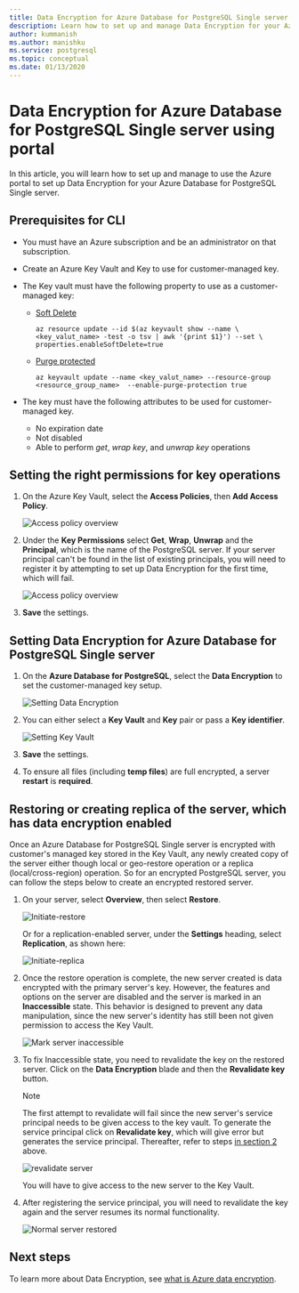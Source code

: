 ```yaml
---
title: Data Encryption for Azure Database for PostgreSQL Single server using portal
description: Learn how to set up and manage Data Encryption for your Azure Database for PostgreSQL Single server using Azure portal.
author: kummanish
ms.author: manishku
ms.service: postgresql
ms.topic: conceptual
ms.date: 01/13/2020
---
```


# Data Encryption for Azure Database for PostgreSQL Single server using portal

In this article, you will learn how to set up and manage to use the Azure portal to set up Data Encryption for your Azure Database for PostgreSQL Single server.

## Prerequisites for CLI

* You must have an Azure subscription and be an administrator on that subscription.
* Create an Azure Key Vault and Key to use for customer-managed key.
* The Key vault must have the following property to use as a customer-managed key:
  * [Soft Delete](../key-vault/key-vault-ovw-soft-delete.md)

    ```azurecli-interactive
    az resource update --id $(az keyvault show --name \ <key_valut_name> -test -o tsv | awk '{print $1}') --set \ properties.enableSoftDelete=true
    ```

  * [Purge protected](../key-vault/key-vault-ovw-soft-delete.md#purge-protection)

    ```azurecli-interactive
    az keyvault update --name <key_valut_name> --resource-group <resource_group_name>  --enable-purge-protection true
    ```

* The key must have the following attributes to be used for customer-managed key.
  * No expiration date
  * Not disabled
  * Able to perform _get_, _wrap key_, and _unwrap key_ operations

## Setting the right permissions for key operations

1. On the Azure Key Vault, select the **Access Policies**, then **Add Access Policy**.

   ![Access policy overview](media/concepts-data-access-and-security-data-encryption/show-access-policy-overview.png)

2. Under the **Key Permissions** select **Get**, **Wrap**, **Unwrap** and the **Principal**, which is the name of the PostgreSQL server. If your server principal can't be found in the list of existing principals, you will need to register it by attempting to set up Data Encryption for the first time, which will fail.  

   ![Access policy overview](media/concepts-data-access-and-security-data-encryption/access-policy-wrap-unwrap.png)

3. **Save** the settings.

## Setting Data Encryption for Azure Database for PostgreSQL Single server

1. On the **Azure Database for PostgreSQL**, select the **Data Encryption** to set the customer-managed key setup.

   ![Setting Data Encryption](media/concepts-data-access-and-security-data-encryption/data-encryption-overview.png)

2. You can either select a **Key Vault** and **Key** pair or pass a **Key identifier**.

   ![Setting Key Vault](media/concepts-data-access-and-security-data-encryption/setting-data-encryption.png)

3. **Save** the settings.

4. To ensure all files (including **temp files**) are full encrypted, a server **restart** is **required**.

## Restoring or creating replica of the server, which has data encryption enabled

Once an Azure Database for PostgreSQL Single server is encrypted with customer's managed key stored in the Key Vault, any newly created copy of the server either though local or geo-restore operation or a replica (local/cross-region) operation. So for an encrypted PostgreSQL server, you can follow the steps below to create an encrypted restored server.

1. On your server, select **Overview**, then select **Restore**.

   ![Initiate-restore](media/concepts-data-access-and-security-data-encryption/show-restore.png)

   Or for a replication-enabled server, under the **Settings** heading, select **Replication**, as shown here:

   ![Initiate-replica](media/concepts-data-access-and-security-data-encryption/postgresql-replica.png)

2. Once the restore operation is complete, the new server created is data encrypted with the primary server's key. However, the features and options on the server are disabled and the server is marked in an **Inaccessible** state. This behavior is designed to prevent any data manipulation, since the new server's identity has still been not given permission to access the Key Vault.

   ![Mark server inaccessible](media/concepts-data-access-and-security-data-encryption/show-restore-data-encryption.png)

3. To fix Inaccessible state, you need to revalidate the key on the restored server. Click on the **Data Encryption** blade and then the **Revalidate key** button.

   > [!NOTE]
   > The first attempt to revalidate will fail since the new server's service principal needs to be given access to the key vault. To generate the service principal click on **Revalidate key**, which will give error but generates the service principal. Thereafter, refer to steps [in section 2](#setting-the-right-permissions-for-key-operations) above.

   ![revalidate server](media/concepts-data-access-and-security-data-encryption/show-revalidate-data-encryption.png)

   You will have to give access to the new server to the Key Vault.

4. After registering the service principal, you will need to revalidate the key again and the server resumes its normal functionality.

   ![Normal server restored](media/concepts-data-access-and-security-data-encryption/restore-successful.png)

## Next steps

 To learn more about Data Encryption, see [what is Azure data encryption](concepts-data-encryption-postgresql.md).
